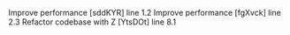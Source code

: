 Improve performance [sddKYR] line 1.2
Improve performance [fgXvck] line 2.3
Refactor codebase with Z [YtsDOt] line 8.1

